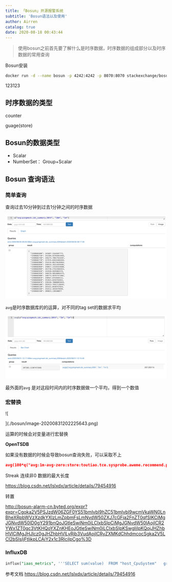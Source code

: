 ```yaml
---
title: 「Bosun」开源报警系统
subtitle: 'Bosun语法以及使用'
author: Airren
catalog: true
date: 2020-08-18 00:43:44
---
```



> 使用bosun之前首先要了解什么是时序数据，时序数据的组成部分以及时序数据的常用查询







Bosun安装

```sh
docker run -d --name bosun -p 4242:4242 -p 8070:8070 stackexchange/bosun:latest
```

123123













## 时序数据的类型



counter

guage(store)



## Bosun的数据类型

- Scalar
- NumberSet：   Group+Scalar



## Bosun 查询语法

### 简单查询

查询过去10分钟到过去1分钟之间的时序数据

![image-20200828162829110](bosun/image-20200828162829110.png)



`avg`是时序数据库的的运算，对不同的tag set的数据求平均

![image-20200831201920566](bosun/image-20200831201920566.png)

最外面的`avg` 是对这段时间内的时序数据做一个平均，得到一个数值



### 宏替换

![

](./bosun/image-20200831202225643.png)

运算的时候会对变量进行宏替换







**OpenTSDB**

如果没有数据的时候会导致bosun查询失败，可以采取不上

```json
avg(100*q("avg:1m-avg-zero:store:toutiao.tce.sysprobe.aweme.recommend.predict.cpu.usage.pod{sidecar_psm=ad.qa.java_sidecar,pod_name=dp-cb2f23ec64-6987c9d65d-ds7j5}","1h","")/q("avg:1m-avg:store:toutiao.tce.sysprobe.aweme.recommend.predict.cpu.limit.pod{sidecar_psm=ad.qa.java_sidecar,pod_name=dp-cb2f23ec64-6987c9d65d-ds7j5}","1h",""))
```



Streak 连续非0 数据的最大长度

https://blog.csdn.net/lslxdx/article/details/79454916



转置

http://bosun-alarm-cn.byted.org/expr?expr=Cgoka2V5PSJzdW06ZGF0YS51bmlvbl9hZC51bmlvbl9wcmVkaWN0LnBheXRpbWVzXzdkYXlzLmZpbmFsLmNvdW50ZXJ7cGFja2FnZT0qfSIKCiMgJGNvdW50ID0gY291bnQoJGtleSwiNm0iLCIxbSIpCiMgJGNvdW50IAojICR2YWx1ZT0gc3VtKHQoYXZnKHEoJGtleSwiNm0iLCIxbSIpKSwgIiIpKQojJHZhbHVlCiMgJHJlcz0gJHZhbHVlLyRjb3VudAojICRyZXMKdChhdmcocSgka2V5LCI2bSIsIjFtIikpLCAiY2x1c3RlciIpCgo%3D

### InfluxDB

```sql
influx("iaas_metrics", '''SELECT sum(value)  FROM "host_CpuSystem"   group by "resource_id" ''', "7d", "2m", "1m")
```







参考文档
https://blog.csdn.net/lslxdx/article/details/79454916